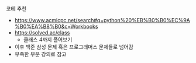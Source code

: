 코테 추천
- https://www.acmicpc.net/search#q=python%20%EB%B0%B0%EC%9A%B0%EA%B8%B0&c=Workbooks
- https://solved.ac/class
    - 클래스 4까지 풀어보기
- 이후 백준 삼성 문제 혹은 프로그래머스 문제들로 넘어감
- 부족한 부분 강의로 참고